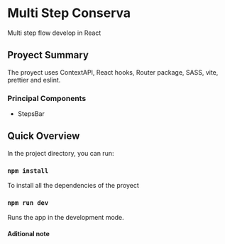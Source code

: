 # Multi Step Conserva

Multi step flow develop in React

## Proyect Summary

The proyect uses ContextAPI, React hooks, Router package, SASS, vite, prettier and eslint.

### Principal Components

- StepsBar

## Quick Overview

In the project directory, you can run:

### `npm install`

To install all the dependencies of the proyect

### `npm run dev`

Runs the app in the development mode.

#### Aditional note
